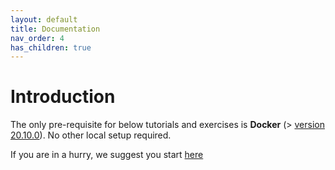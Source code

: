 ```yaml
---
layout: default
title: Documentation
nav_order: 4
has_children: true
---
```

Introduction
============

The only pre-requisite for below tutorials and exercises is **Docker** (> [version 20.10.0](https://docs.docker.com/engine/release-notes/#20100)). No other local setup required.

If you are in a hurry, we suggest you start [here](/documentation/quickstart.html)